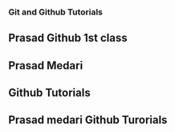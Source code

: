 ### Git and Github Tutorials

## Prasad Github 1st class
## Prasad Medari

## Github Tutorials

## Prasad medari Github Turorials
